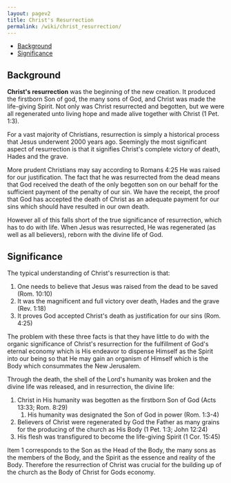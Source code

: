```yaml
---
layout: pagev2
title: Christ's Resurrection
permalink: /wiki/christ_resurrection/
---
```

- [Background](#background)
- [Significance](#significance)

## Background

**Christ's resurrection** was the beginning of the new creation. It produced the firstborn Son of god, the many sons of God, and Christ was made the life-giving Spirit. Not only was Christ resurrected and begotten, but we were all regenerated  unto living hope and made alive together with Christ (1 Pet. 1:3).

For a vast majority of Christians, resurrection is simply a historical process that Jesus underwent 2000 years ago. Seemingly the most significant aspect of resurrection is that it signifies Christ's complete victory of death, Hades and the grave. 

More prudent Christians may say according to Romans 4:25 He was raised for our justification. The fact that he was resurrected from the dead means that God received the death of the only begotten son on our behalf for the sufficient payment of the penalty of our sin. We have the receipt, the proof that God has accepted the death of Christ as an adequate payment for our sins which should have resulted in our own death.

However all of this falls short of the true significance of resurrection, which has to do with life. When Jesus was resurrected, He was regenerated (as well as all believers), reborn with the divine life of God.

## Significance

The typical understanding of Christ's resurrection is that:

1. One needs to believe that Jesus was raised from the dead to be saved (Rom. 10:10)
2. It was the magnificent and full victory over death, Hades and the grave (Rev. 1:18)
3. It proves God accepted Christ's death as justification for our sins (Rom. 4:25)

The problem with these three facts is that they have little to do with the organic significance of Christ's resurrection for the fulfillment of God's eternal economy which is His endeavor to dispense Himself as the Spirit into our being so that He may gain an organism of Himself which is the Body which consummates the New Jerusalem.

Through the death, the shell of the Lord's humanity was broken and the divine life was released, and in resurrection, the divine life:

1. Christ in His humanity was begotten as the firstborn Son of God (Acts 13:33; Rom. 8:29)
   1. His humanity was designated the Son of God in power (Rom. 1:3-4)
2. Believers of Christ were regenerated by God the Father as many grains for the producing of the church as His Body (1 Pet. 1:3; John 12:24)
3. His flesh was transfigured to become the life-giving Spirit (1 Cor. 15:45)

Item 1 corresponds to the Son as the Head of the Body, the many sons as the members of the Body, and the Spirit as the essence and reality of the Body. Therefore the resurrection of Christ was crucial for the building up of the church as the Body of Christ for Gods economy.
